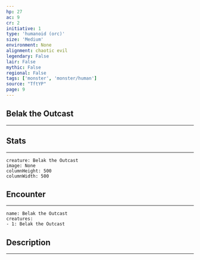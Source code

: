```yaml
---
hp: 27
ac: 9
cr: 2
initiative: 1
type: 'humanoid (orc)'    
size: 'Medium'
environment: None
alignment: chaotic evil
legendary: False
lair: False
mythic: False
regional: False
tags: ['monster', 'monster/human']
source: "TftYP"
page: 9
---
```


## Belak the Outcast
---



## Stats
---

```statblock
creature: Belak the Outcast
image: None
columnHeight: 500
columnWidth: 500
```

## Encounter
---

```encounter-table
name: Belak the Outcast
creatures:
- 1: Belak the Outcast
```

## Description
---




